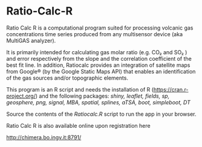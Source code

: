 # Ratio-Calc-R

Ratio Calc R is a computational program suited for processing volcanic gas concentrations time series produced from any multisensor device (aka MultiGAS analyzer).

It is primarily intended for calculating gas molar ratio (e.g. CO₂ and SO₂ ) and error respectively from the slope and the correlation coefficient of the best fit line. In addition, Ratiocalc provides an integration of satellite maps from Google® (by the Google Static Maps API) that enables an identification of the gas sources and/or topographic elements.

This program is an R script and needs the installation of R (https://cran.r-project.org/) and the following packages: _shiny, leaflet, fields, sp, geosphere, png, signal, MBA, spatial, splines, aTSA, boot, simpleboot, DT_

Source the contents of the _Ratiocalc.R_ script to run the app in your browser.

Ratio Calc R is also available online upon registration here

http://chimera.bo.ingv.it:8791/
